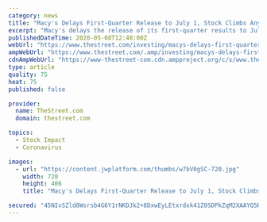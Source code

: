 ```yaml
---
category: news
title: "Macy's Delays First-Quarter Release to July 1, Stock Climbs Anyway"
excerpt: "Macy's delays the release of its first-quarter results to July 1 due to disruptions caused by the coronavirus pandemic."
publishedDateTime: 2020-05-08T12:48:00Z
webUrl: "https://www.thestreet.com/investing/macys-delays-first-quarter-earnings-release"
ampWebUrl: "https://www.thestreet.com/.amp/investing/macys-delays-first-quarter-earnings-release"
cdnAmpWebUrl: "https://www-thestreet-com.cdn.ampproject.org/c/s/www.thestreet.com/.amp/investing/macys-delays-first-quarter-earnings-release"
type: article
quality: 75
heat: 75
published: false

provider:
  name: TheStreet.com
  domain: thestreet.com

topics:
  - Stock Impact
  - Coronavirus

images:
  - url: "https://content.jwplatform.com/thumbs/w7bV0gSC-720.jpg"
    width: 720
    height: 406
    title: "Macy's Delays First-Quarter Release to July 1, Stock Climbs Anyway"

secured: "45NIvSZld8Wsrsb4G6Y1rNKDJk2+8DxwEyLEtxrdxk41Z0SDPkZqM2XAAYQ5Kq/Jl/biklwYtBtf6Jht9ZiyebYVyFT+S4choRDK7k9FIPbeP/8KNkWAjeNvo+9+dj6dIBkSjIDRgfcTBQwSWR5tcmWkxY1vLHneRZy7etlOdWBaG9BObh4LVLnjFH5+ss7ImC5v2+Z93OVmOzlis7itQhUM1Mv3a4heELosdV2ZfAfSesTuegMxmYM3S2dNEUzxwB56Q63z6962bAAr+Lghvu4R1t1Rz0uWzyJDCayi4hGkSMJY2cUlN5n9i8Epui/RIcfixhvI9LbivUPZceeR6c6yFY8WNeIwx9AooCAkELv5JSYqpT3/j12ZYBwxikkxPfcSetdtvi/EwtIOb1NJvBZekVqW7oBBc3g4e3nUsXO4byr9WxzQFwPGIvoINswsMbodhJF4BR7j5gZLw+eZluQ/N2/Ka4ychxJAJkLhIHc=;IqeCPVpw4vf+v8nNvMDGVA=="
---
```


